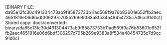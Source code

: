 [BINARY FILE: da85e13fc30d491304473ab9f85873733b11ad569f9a76b83601e652ffb2aec4651816e06d6bdf306297c705b269e9383a8f534a48454735c7d9cc91d0c1]
Stored copy: docs/converted-binary/da85e13fc30d491304473ab9f85873733b11ad569f9a76b83601e652ffb2aec4651816e06d6bdf306297c705b269e9383a8f534a48454735c7d9cc91d0c1
